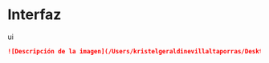 # Interfaz
ui

```markdown
![Descripción de la imagen](/Users/kristelgeraldinevillaltaporras/Desktop/foto.png)

